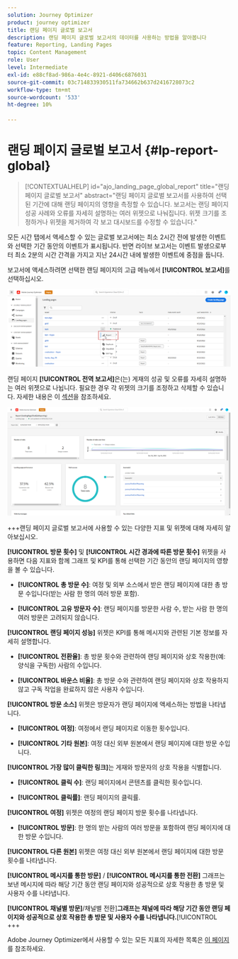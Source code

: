 ```yaml
---
solution: Journey Optimizer
product: journey optimizer
title: 랜딩 페이지 글로벌 보고서
description: 랜딩 페이지 글로벌 보고서의 데이터를 사용하는 방법을 알아봅니다
feature: Reporting, Landing Pages
topic: Content Management
role: User
level: Intermediate
exl-id: e88cf8ad-986a-4e4c-8921-d406c6876031
source-git-commit: 03c714833930511fa734662b637d2416728073c2
workflow-type: tm+mt
source-wordcount: '533'
ht-degree: 10%

---
```


# 랜딩 페이지 글로벌 보고서 {#lp-report-global}

>[!CONTEXTUALHELP]
>id="ajo_landing_page_global_report"
>title="랜딩 페이지 글로벌 보고서"
>abstract="랜딩 페이지 글로벌 보고서를 사용하여 선택된 기간에 대해 랜딩 페이지의 영향을 측정할 수 있습니다. 보고서는 랜딩 페이지 성공 사례와 오류를 자세히 설명하는 여러 위젯으로 나눠집니다. 위젯 크기를 조정하거나 위젯을 제거하여 각 보고 대시보드를 수정할 수 있습니다."

모든 시간 탭에서 액세스할 수 있는 글로벌 보고서에는 최소 2시간 전에 발생한 이벤트와 선택한 기간 동안의 이벤트가 표시됩니다. 반면 라이브 보고서는 이벤트 발생으로부터 최소 2분의 시간 간격을 가지고 지난 24시간 내에 발생한 이벤트에 중점을 둡니다.

보고서에 액세스하려면 선택한 랜딩 페이지의 고급 메뉴에서 **[!UICONTROL 보고서]**&#x200B;를 선택하십시오.

![](assets/landing_page_report.png)

랜딩 페이지 **[!UICONTROL 전역 보고서]**&#x200B;은(는) 게재의 성공 및 오류를 자세히 설명하는 여러 위젯으로 나뉩니다. 필요한 경우 각 위젯의 크기를 조정하고 삭제할 수 있습니다. 자세한 내용은 이 [섹션](global-report.md)을 참조하세요.

![](assets/landing_page_global.png)

+++랜딩 페이지 글로벌 보고서에 사용할 수 있는 다양한 지표 및 위젯에 대해 자세히 알아보십시오.

**[!UICONTROL 방문 횟수]** 및 **[!UICONTROL 시간 경과에 따른 방문 횟수]** 위젯을 사용하면 다음 지표와 함께 그래프 및 KPI를 통해 선택한 기간 동안의 랜딩 페이지의 영향을 볼 수 있습니다.

* **[!UICONTROL 총 방문 수]**: 여정 및 외부 소스에서 받은 랜딩 페이지에 대한 총 방문 수입니다(받는 사람 한 명의 여러 방문 포함).

* **[!UICONTROL 고유 방문자 수]**: 랜딩 페이지를 방문한 사람 수, 받는 사람 한 명의 여러 방문은 고려되지 않습니다.

**[!UICONTROL 랜딩 페이지 성능]** 위젯은 KPI를 통해 메시지와 관련된 기본 정보를 자세히 설명합니다.

* **[!UICONTROL 전환율]**: 총 방문 횟수와 관련하여 랜딩 페이지와 상호 작용한(예: 양식을 구독한) 사람의 수입니다.

* **[!UICONTROL 바운스 비율]**: 총 방문 수와 관련하여 랜딩 페이지와 상호 작용하지 않고 구독 작업을 완료하지 않은 사용자 수입니다.

**[!UICONTROL 방문 소스]** 위젯은 방문자가 랜딩 페이지에 액세스하는 방법을 나타냅니다.

* **[!UICONTROL 여정]**: 여정에서 랜딩 페이지로 이동한 횟수입니다.

* **[!UICONTROL 기타 원본]**: 여정 대신 외부 원본에서 랜딩 페이지에 대한 방문 수입니다.

**[!UICONTROL 가장 많이 클릭한 링크]**&#x200B;는 게재와 방문자의 상호 작용을 식별합니다.

* **[!UICONTROL 클릭 수]**: 랜딩 페이지에서 콘텐츠를 클릭한 횟수입니다.

* **[!UICONTROL 클릭률]**: 랜딩 페이지의 클릭률.

**[!UICONTROL 여정]** 위젯은 여정의 랜딩 페이지 방문 횟수를 나타냅니다.

* **[!UICONTROL 방문]**: 한 명의 받는 사람의 여러 방문을 포함하여 랜딩 페이지에 대한 방문 수입니다.

**[!UICONTROL 다른 원본]** 위젯은 여정 대신 외부 원본에서 랜딩 페이지에 대한 방문 횟수를 나타냅니다.

**[!UICONTROL 메시지를 통한 방문]** / **[!UICONTROL 메시지를 통한 전환]** 그래프는 보낸 메시지에 따라 해당 기간 동안 랜딩 페이지와 성공적으로 상호 작용한 총 방문 및 사용자 수를 나타냅니다.

**[!UICONTROL 채널별 방문]**/채널별 전환&#x200B;]**그래프는 채널에 따라 해당 기간 동안 랜딩 페이지와 성공적으로 상호 작용한 총 방문 및 사용자 수를 나타냅니다.**[!UICONTROL 
+++

Adobe Journey Optimizer에서 사용할 수 있는 모든 지표의 자세한 목록은 [이 페이지](global-report.md#list-of-components-global)를 참조하세요.
